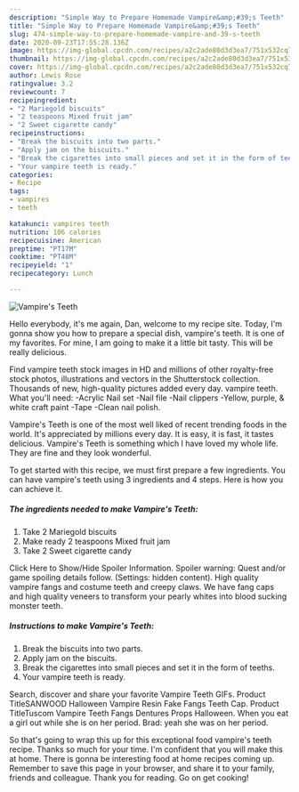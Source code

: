 ```yaml
---
description: "Simple Way to Prepare Homemade Vampire&amp;#39;s Teeth"
title: "Simple Way to Prepare Homemade Vampire&amp;#39;s Teeth"
slug: 474-simple-way-to-prepare-homemade-vampire-and-39-s-teeth
date: 2020-09-23T17:55:28.136Z
image: https://img-global.cpcdn.com/recipes/a2c2ade80d3d3ea7/751x532cq70/vampires-teeth-recipe-main-photo.jpg
thumbnail: https://img-global.cpcdn.com/recipes/a2c2ade80d3d3ea7/751x532cq70/vampires-teeth-recipe-main-photo.jpg
cover: https://img-global.cpcdn.com/recipes/a2c2ade80d3d3ea7/751x532cq70/vampires-teeth-recipe-main-photo.jpg
author: Lewis Rose
ratingvalue: 3.2
reviewcount: 7
recipeingredient:
- "2 Mariegold biscuits"
- "2 teaspoons Mixed fruit jam"
- "2 Sweet cigarette candy"
recipeinstructions:
- "Break the biscuits into two parts."
- "Apply jam on the biscuits."
- "Break the cigarettes into small pieces and set it in the form of teeths."
- "Your vampire teeth is ready."
categories:
- Recipe
tags:
- vampires
- teeth

katakunci: vampires teeth 
nutrition: 106 calories
recipecuisine: American
preptime: "PT17M"
cooktime: "PT48M"
recipeyield: "1"
recipecategory: Lunch

---
```



![Vampire&#39;s Teeth](https://img-global.cpcdn.com/recipes/a2c2ade80d3d3ea7/751x532cq70/vampires-teeth-recipe-main-photo.jpg)

Hello everybody, it's me again, Dan, welcome to my recipe site. Today, I'm gonna show you how to prepare a special dish, vampire&#39;s teeth. It is one of my favorites. For mine, I am going to make it a little bit tasty. This will be really delicious.

Find vampire teeth stock images in HD and millions of other royalty-free stock photos, illustrations and vectors in the Shutterstock collection. Thousands of new, high-quality pictures added every day. vampire teeth. What you&#39;ll need: -Acrylic Nail set -Nail file -Nail clippers -Yellow, purple, &amp; white craft paint -Tape -Clean nail polish.

Vampire&#39;s Teeth is one of the most well liked of recent trending foods in the world. It's appreciated by millions every day. It is easy, it is fast, it tastes delicious. Vampire&#39;s Teeth is something which I have loved my whole life. They are fine and they look wonderful.


To get started with this recipe, we must first prepare a few ingredients. You can have vampire&#39;s teeth using 3 ingredients and 4 steps. Here is how you can achieve it.

<!--inarticleads1-->

##### The ingredients needed to make Vampire&#39;s Teeth:

1. Take 2 Mariegold biscuits
1. Make ready 2 teaspoons Mixed fruit jam
1. Take 2 Sweet cigarette candy


Click Here to Show/Hide Spoiler Information. Spoiler warning: Quest and/or game spoiling details follow. (Settings: hidden content). High quality vampire fangs and costume teeth and creepy claws. We have fang caps and high quality veneers to transform your pearly whites into blood sucking monster teeth. 

<!--inarticleads2-->

##### Instructions to make Vampire&#39;s Teeth:

1. Break the biscuits into two parts.
1. Apply jam on the biscuits.
1. Break the cigarettes into small pieces and set it in the form of teeths.
1. Your vampire teeth is ready.


Search, discover and share your favorite Vampire Teeth GIFs. Product TitleSANWOOD Halloween Vampire Resin Fake Fangs Teeth Cap. Product TitleTuscom Vampire Teeth Fangs Dentures Props Halloween. When you eat a girl out while she is on her period. Brad: yeah she was on her period. 

So that's going to wrap this up for this exceptional food vampire&#39;s teeth recipe. Thanks so much for your time. I'm confident that you will make this at home. There is gonna be interesting food at home recipes coming up. Remember to save this page in your browser, and share it to your family, friends and colleague. Thank you for reading. Go on get cooking!
